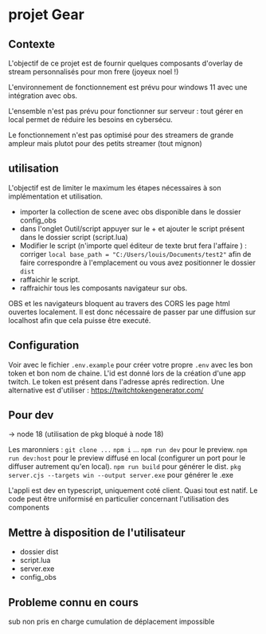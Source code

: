# projet Gear #

## Contexte ##

L'objectif de ce projet est de fournir quelques composants d'overlay de stream personnalisés pour mon frere (joyeux noel !)

L'environnement de fonctionnement est prévu pour windows 11 avec une intégration avec obs.

L'ensemble n'est pas prévu pour fonctionner sur serveur : tout gérer en local permet de réduire les besoins en cybersécu.

Le fonctionnement n'est pas optimisé pour des streamers de grande ampleur mais plutot pour des petits streamer (tout mignon)

## utilisation ##

L'objectif est de limiter le maximum les étapes nécessaires à son implémentation et utilisation.

- importer la collection de scene avec obs disponible dans le dossier config_obs
- dans l'onglet Outil/script appuyer sur le + et ajouter le script présent dans le dossier script (script.lua)
- Modifier le script (n'importe quel éditeur de texte brut fera l'affaire ) : corriger `local base_path = "C:/Users/louis/Documents/test2"` afin de faire correspondre à l'emplacement ou vous avez positionner le dossier `dist`
- raffaichir le script.
- raffraichir tous les composants navigateur sur obs.

OBS et les navigateurs bloquent au travers des CORS les page html ouvertes localement. Il est donc nécessaire de passer par une diffusion sur localhost afin que cela puisse être executé.

## Configuration ##

Voir avec le fichier `.env.example` pour créer votre propre `.env` avec les bon token et bon nom de chaine. L'id est donné lors de la création d'une app twitch. Le token est présent dans l'adresse aprés redirection.
Une alternative est d'utiliser : https://twitchtokengenerator.com/

## Pour dev ##

-> node 18 (utilisation de pkg bloqué à node 18)

Les maronniers : `git clone ...` `npm i` ...
`npm run dev` pour le preview.
`npm run dev:host` pour le preview diffusé en local (configurer un port pour le diffuser autrement qu'en local).
`npm run build` pour générer le dist.
`pkg server.cjs --targets win --output server.exe` pour générer le .exe

L'appli est dev en typescript, uniquement coté client. Quasi tout est natif.
Le code peut être uniformisé en particulier concernant l'utilisation des components

## Mettre à disposition de l'utilisateur ##

- dossier dist
- script.lua
- server.exe
- config_obs

## Probleme connu en cours ##

sub non pris en charge
cumulation de déplacement impossible
